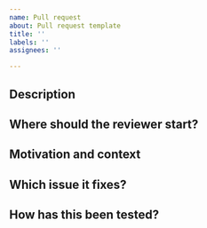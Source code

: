 ```yaml
---
name: Pull request
about: Pull request template
title: ''
labels: ''
assignees: ''

---
```


## Description
<!--- Describe your changes -->

## Where should the reviewer start?
<!--- Describe where reviewer should start testing -->

## Motivation and context
<!--- Why is this change required? What problem does it solve? -->

## Which issue it fixes?
<!--- Link to issue: Closes #issue-number -->

## How has this been tested?
<!--- Describe how you tested changes -->
